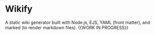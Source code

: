 # Wikify
A static wiki generator built with Node.js, EJS, YAML (front matter), and marked (to render markdown files). {{WORK IN PROGRESS}}
